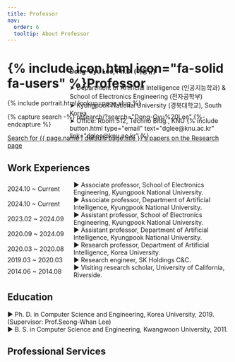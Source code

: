 ```yaml
---
title: Professor
nav:
  order: 6
  tooltip: About Professor
---
```


# {% include icon.html icon="fa-solid fa-users" %}Professor

<div class="container" style="display: flex; align-items: center; position: relative;">
  <div style="display: flex;">
    {% include portrait.html lookup=page.slug %}
  </div>
  <div style="display: flex; flex-direction: column; align-items: flex-start; text-align: left; position: absolute; left: 28%">
    <b>Dong-Gyu Lee, Ph.D. (이동규)</b><br>
    ➤ Department of Artificial Intelligence (인공지능학과) & School of Electronics Engineering (전자공학부)<br>
    ➤ Kyungpook National University (경북대학교), South Korea<br>
    ➤ Office: Room 512, Techno Bldg., KNU
    {%
      include button.html
      type="email"
      text="dglee@knu.ac.kr"
      link="dglee@knu.ac.kr"
    %}
  </div>
</div>

{% capture search -%}
  research/?search="Dong-Gyu%20Lee"
{%- endcapture %}

<p class="center">
  <a href="{{ search | relative_url | uri_escape }}">
    Search for {{ page.name | default: page.title }}'s papers on the Research page
  </a>
</p>

## Work Experiences

<div style="flex-direction: column;">
  <div style="display: flex;align-items: center;">
    <span style="min-width: 150px;">2024.10 ~ Current</span>
    <span>▶︎ Associate professor, School of Electronics Engineering, Kyungpook National University.</span>
  </div>
  <div style="display: flex;align-items: center;">
    <span style="min-width: 150px;">2024.10 ~ Current</span>
    <span>▶︎ Associate professor, Department of Artificial Intelligence, Kyungpook National University.</span>
  </div>
  <div style="display: flex;align-items: center;">
    <span style="min-width: 150px;">2023.02 ~ 2024.09</span>
    <span>▶︎ Assistant professor, School of Electronics Engineering, Kyungpook National University.</span>
  </div>
  <div style="display: flex;align-items: center;">
    <span style="min-width: 150px;">2020.09 ~ 2024.09</span>
    <span>▶︎ Assistant professor, Department of Artificial Intelligence, Kyungpook National University.</span>
  </div>
  <div style="display: flex;align-items: center;">
    <span style="min-width: 150px;">2020.03 ~ 2020.08</span>
    <span>▶︎ Research professor, Department of Artificial Intelligence, Korea University.</span>
  </div>
  <div style="display: flex;align-items: center;">
    <span style="min-width: 150px;">2019.03 ~ 2020.03</span>
    <span>▶︎ Research engineer, SK Holdings C&C.</span>
  </div>
  <div style="display: flex;align-items: center;">
    <span style="min-width: 150px;">2014.06 ~ 2014.08</span>
    <span>▶︎ Visiting research scholar, University of California, Riverside.</span>
  </div>
</div>

## Education
▶︎ Ph. D. in Computer Science and Engineering, Korea University, 2019. (Supervisor: Prof.Seong-Whan Lee)<br>
▶︎ B. S. in Computer Science and Engineering, Kwangwoon University, 2011.<br>

## Professional Services

